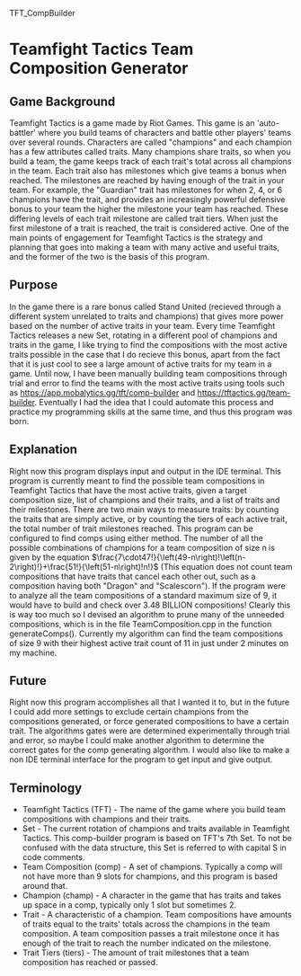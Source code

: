 TFT_CompBuilder
# Teamfight Tactics Team Composition Generator
## Game Background
  Teamfight Tactics is a game made by Riot Games. This game is an 'auto-battler' where you build teams of characters and battle other players' teams over several rounds. Characters are called "champions" and each champion has a few attributes called traits. Many champions share traits, so when you build a team, the game keeps track of each trait's total across all champions in the team. Each trait also has milestones which give teams a bonus when reached. The milestones are reached by having enough of the trait in your team. For example, the "Guardian" trait has milestones for when 2, 4, or 6 champions have the trait, and provides an increasingly powerful defensive bonus to your team the higher the milestone your team has reached. These differing levels of each trait milestone are called trait tiers. When just the first milestone of a trait is reached, the trait is considered active. One of the main points of engagement for Teamfight Tactics is the strategy and planning that goes into making a team with many active and useful traits, and the former of the two is the basis of this program.
  
## Purpose
  In the game there is a rare bonus called Stand United (recieved through a different system unrelated to traits and champions) that gives more power based on the number of active traits in your team. Every time Teamfight Tactics releases a new Set, rotating in a different pool of champions and traits in the game, I like trying to find the compositions with the most active traits possible in the case that I do recieve this bonus, apart from the fact that it is just cool to see a large amount of active traits for my team in a game. Until now, I have been manually building team compositions through trial and error to find the teams with the most active traits using tools such as https://app.mobalytics.gg/tft/comp-builder and https://tftactics.gg/team-builder. Eventually I had the idea that I could automate this process and practice my programming skills at the same time, and thus this program was born.
  
 ## Explanation
  Right now this program displays input and output in the IDE terminal. This program is currently meant to find the possible team compositions in Teamfight Tactics that have the most active traits, given a target composition size, list of champions and their traits, and a list of traits and their milestones. There are two main ways to measure traits: by counting the traits that are simply active, or by counting the tiers of each active trait, the total number of trait milestones reached. This program can be configured to find comps using either method. The number of all the possible combinations of champions for a team composition of size n is given by the equation $\frac{7\cdot47!}{\left(49-n\right)!\left(n-2\right)!}+\frac{51!}{\left(51-n\right)!n!}$ (This equation does not count team compositions that have traits that cancel each other out, such as a composition having both "Dragon" and "Scalescorn"). If the program were to analyze all the team compositions of a standard maximum size of 9, it would have to build and check over 3.48 BILLION compositions! Clearly this is way too much so I devised an algorithm to prune many of the unneeded compositions, which is in the file TeamComposition.cpp in the function generateComps(). Currently my algorithm can find the team compositions of size 9 with their highest active trait count of 11 in just under 2 minutes on my machine.

## Future
  Right now this program accomplishes all that I wanted it to, but in the future I could add more settings to exclude certain champions from the compositions generated, or force generated compositions to have a certain trait. The algorithms gates were are determined experimentally through trial and error, so maybe I could make another algorithm to determine the correct gates for the comp generating algorithm. I would also like to make a non IDE terminal interface for the program to get input and give output.

## Terminology
 - Teamfight Tactics (TFT) - The name of the game where you build team compositions with champions and their traits.
 - Set - The current rotation of champions and traits available in Teamfight Tactics. This comp-builder program is based on TFT's 7th Set. To not be confused with the data structure, this Set is referred to with capital S in code comments.
 - Team Composition (comp) - A set of champions. Typically a comp will not have more than 9 slots for champions, and this program is based around that. 
 - Champion (champ) - A character in the game that has traits and takes up space in a comp, typically only 1 slot but sometimes 2.
 - Trait - A characteristic of a champion. Team compositions have amounts of traits equal to the traits' totals across the champions in the team composition. A team composition passes a trait milestone once it has enough of the trait to reach the number indicated on the milestone.
 - Trait Tiers (tiers) - The amount of trait milestones that a team composition has reached or passed.
